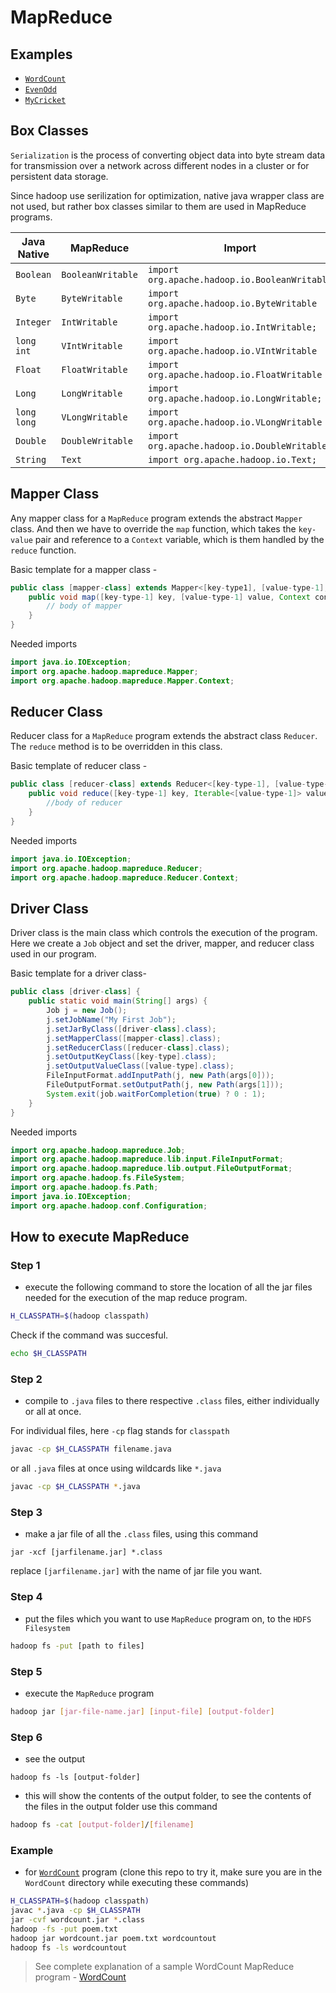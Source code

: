 # MapReduce

## Examples

- [`WordCount`](./src/WordCount)
- [`EvenOdd`](./src/EvenOdd)
- [`MyCricket`](./src/MyCricket)

## Box Classes

`Serialization` is the process of converting object data into byte stream data for transmission over a network across different nodes in a cluster or for persistent data storage.

Since hadoop use serilization for optimization, native java wrapper class are not used, but rather box classes similar to them are used in MapReduce programs.

Java Native | MapReduce  | Import 
---|---|---
`Boolean` |`BooleanWritable`| `import org.apache.hadoop.io.BooleanWritable`
`Byte` |`ByteWritable`| `import org.apache.hadoop.io.ByteWritable`
`Integer` |`IntWritable`| `import org.apache.hadoop.io.IntWritable;`
`long int` | `VIntWritable`| `import org.apache.hadoop.io.VIntWritable`
`Float` | `FloatWritable`| `import org.apache.hadoop.io.FloatWritable`
`Long` | `LongWritable`| `import org.apache.hadoop.io.LongWritable;`
`long long` | `VLongWritable`| `import org.apache.hadoop.io.VLongWritable`
`Double` |`DoubleWritable`| `import org.apache.hadoop.io.DoubleWritable;`
`String` | `Text` | `import org.apache.hadoop.io.Text;`

## Mapper Class

Any mapper class for a `MapReduce` program extends the abstract `Mapper` class.
And then we have to override the `map` function, which takes the `key-value` pair and reference to a `Context` variable, which is them handled by the `reduce` function.

Basic template for a mapper class -
```java
public class [mapper-class] extends Mapper<[key-type1], [value-type-1], [key-type-2], [value-type-2]> {
	public void map([key-type-1] key, [value-type-1] value, Context context) {
        // body of mapper
    }
}
```

Needed imports

```java
import java.io.IOException;
import org.apache.hadoop.mapreduce.Mapper;
import org.apache.hadoop.mapreduce.Mapper.Context;
```

## Reducer Class

Reducer class for a `MapReduce` program extends the abstract class `Reducer`. The `reduce` method is to be overridden in this class.

Basic template of reducer class -
```java
public class [reducer-class] extends Reducer<[key-type-1], [value-type-1], [key-type-2], [value-type-2]> {
	public void reduce([key-type-1] key, Iterable<[value-type-1]> values, Context context){
        //body of reducer
    }
}
```

Needed imports

```java
import java.io.IOException;
import org.apache.hadoop.mapreduce.Reducer;
import org.apache.hadoop.mapreduce.Reducer.Context;
```

## Driver Class

Driver class is the main class which controls the execution of the program. Here we create a `Job` object and set the driver, mapper, and reducer class used in our program.

Basic template for a driver class-
```java
public class [driver-class] {
	public static void main(String[] args) {
		Job j = new Job();
		j.setJobName("My First Job");
		j.setJarByClass([driver-class].class);
		j.setMapperClass([mapper-class].class);
		j.setReducerClass([reducer-class].class);
		j.setOutputKeyClass([key-type].class);
		j.setOutputValueClass([value-type].class);
		FileInputFormat.addInputPath(j, new Path(args[0]));
		FileOutputFormat.setOutputPath(j, new Path(args[1]));
		System.exit(job.waitForCompletion(true) ? 0 : 1);
	}
}
```

Needed imports

```java
import org.apache.hadoop.mapreduce.Job;
import org.apache.hadoop.mapreduce.lib.input.FileInputFormat;
import org.apache.hadoop.mapreduce.lib.output.FileOutputFormat;
import org.apache.hadoop.fs.FileSystem;
import org.apache.hadoop.fs.Path;
import java.io.IOException;
import org.apache.hadoop.conf.Configuration;
```

## How to execute MapReduce 

### Step 1

- execute the following command to store the location of all the jar files needed for the execution of the map reduce program.

```bash
H_CLASSPATH=$(hadoop classpath)
```

Check if the command was succesful.

```bash
echo $H_CLASSPATH
```

### Step 2

- compile to `.java` files to there respective `.class` files, either individually or all at once.

For individual files, here `-cp` flag stands for `classpath`

```bash
javac -cp $H_CLASSPATH filename.java
```

or all `.java` files at once using wildcards like `*.java`

```bash
javac -cp $H_CLASSPATH *.java
```

### Step 3

- make a jar file of all the `.class` files, using this command

```
jar -xcf [jarfilename.jar] *.class
```

replace `[jarfilename.jar]` with the name of jar file you want.

### Step 4

- put the files which you want to use `MapReduce` program on, to the `HDFS Filesystem`

```bash
hadoop fs -put [path to files]
```

### Step 5

- execute the `MapReduce` program

```bash
hadoop jar [jar-file-name.jar] [input-file] [output-folder]
```

### Step 6

- see the output

```
hadoop fs -ls [output-folder]
```

- this will show the contents of the output folder, to see the contents of the files in the output folder use this command

```bash 
hadoop fs -cat [output-folder]/[filename]
```

### Example

- for [`WordCount`](./src/WordCount) program (clone this repo to try it, make sure you are in the `WordCount` directory while executing these commands)

```sh
H_CLASSPATH=$(hadoop classpath)
javac *.java -cp $H_CLASSPATH
jar -cvf wordcount.jar *.class
hadoop -fs -put poem.txt
hadoop jar wordcount.jar poem.txt wordcountout
hadoop fs -ls wordcountout
```

> See complete explanation of a sample WordCount MapReduce program - [WordCount](./map-reduce-explain.md)